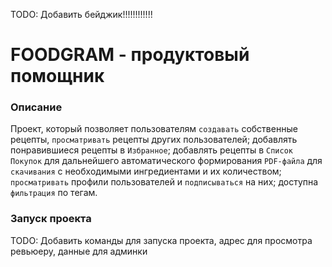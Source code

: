 TODO: Добавить бейджик!!!!!!!!!!!!
# FOODGRAM - продуктовый помощник
### Описание
Проект, который позволяет пользователям ```создавать``` собственные рецепты,
```просматривать``` рецепты других пользователей;
добавлять понравившиеся рецепты в ```Избранное```;
добавлять рецепты в ```Список Покупок``` для дальнейшего автоматического
формирования ```PDF-файла``` для ```скачивания``` с необходимыми ингредиентами
и их количеством;
```просматривать``` профили пользователей и ```подписываться``` на них;
доступна ```фильтрация``` по тегам.
### Запуск проекта
TODO: Добавить команды для запуска проекта, адрес для просмотра ревьюеру,
данные для админки